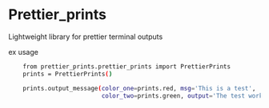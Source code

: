# Prettier_prints

Lightweight library for prettier terminal outputs

ex usage 
```bash
    from prettier_prints.prettier_prints import PrettierPrints
    prints = PrettierPrints()

    prints.output_message(color_one=prints.red, msg='This is a test',
                          color_two=prints.green, output='The test worked')
```
